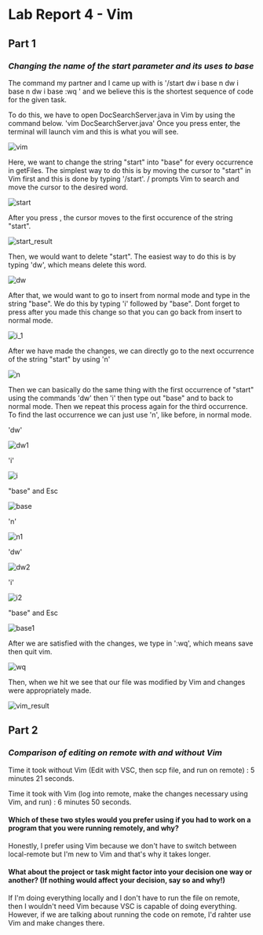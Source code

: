 

# Lab Report 4 - Vim

## Part 1 

### *Changing the name of the start parameter and its uses to base*

The command my partner and I came up with is 
'/start <Enter> dw i base <Esc> n dw i base <Esc> n dw i base <Esc> :wq <enter>'
and we believe this is the shortest sequence of code for the given task.
  
To do this, we have to open DocSearchServer.java in Vim by using the command below.
'vim DocSearchServer.java'
Once you press enter, the terminal will launch vim and this is what you will see.
  
![vim](vim.png)

Here, we want to change the string "start" into "base" for every occurrence in getFiles.
The simplest way to do this is by moving the cursor to "start" in Vim first and this is done by typing 
'/start'. / prompts Vim to search and move the cursor to the desired word.

![start](start.png)
  
After you press <Enter>, the cursor moves to the first occurence of the string "start".
  
![start_result](start_result.png)
  
Then, we would want to delete "start". The easiest way to do this is by typing 'dw', which means delete this word.
 
![dw](dw.png)
 
After that, we would want to go to insert from normal mode and type in the string "base". We do this by typing 'i' followed by "base". Dont forget to press <Esc> after you made this change so that you can go back from insert to normal mode.

![i_1](i_1.png)
 
After we have made the changes, we can directly go to the next occurrence of the string "start" by using 'n'
  
![n](n.png)
  
Then we can basically do the same thing with the first occurrence of "start" using the commands 'dw' then 'i' then type out "base" and <Esc> to back to normal mode. Then we repeat this process again for the third occurrence. To find the last occurrence we can just use 'n', like before, in normal mode.
 
'dw'

![dw1](dw_1.png)
  
'i'

![i](i.png)
  
"base" and Esc

![base](base.png)
  
'n'

![n1](n_1.png)

'dw'

![dw2](dw_2.png)
  
'i'

![i2](i_2.png)
  
"base" and Esc

![base1](base_1.png)
  
After we are satisfied with the changes, we type in ':wq', which means save then quit vim.
  
![wq](wq.png)
  
Then, when we hit <Enter> we see that our file was modified by Vim and changes were appropriately made.
  
![vim_result](vim_result.png)
  
## Part 2

### *Comparison of editing on remote with and without Vim*
  
Time it took without Vim (Edit with VSC, then scp file, and run on remote) : 5 minutes 21 seconds.
  
Time it took with Vim (log into remote, make the changes necessary using Vim, and run) : 6 minutes 50 seconds.
  
#### Which of these two styles would you prefer using if you had to work on a program that you were running remotely, and why?

Honestly, I prefer using Vim because we don't have to switch between local-remote but I'm new to Vim and that's why it takes longer.

#### What about the project or task might factor into your decision one way or another? (If nothing would affect your decision, say so and why!)

If I'm doing everything locally and I don't have to run the file on remote, then I wouldn't need Vim because VSC is capable of doing everything. However, if we are talking about running the code on remote, I'd rahter use Vim and make changes there.

